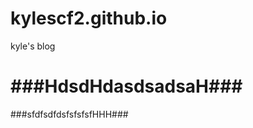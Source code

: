 kylescf2.github.io
==================

kyle's blog

###HdsdHdasdsadsaH###
=======
###sfdfsdfdsfsfsfsfHHH###

